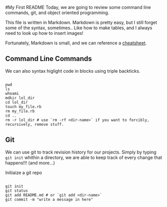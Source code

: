 #My First README
Today, we are going to review some command line commands, git, and object oriented programming.

This file is written in Markdown. Markdown is pretty easy, but I still forget some of the syntax, sometimes.. Like how to make tables, and I always need to look up how to insert images!

Fortunately, Markdown is small, and we can reference a [cheatsheet](https://github.com/adam-p/markdown-here/wiki/Markdown-Cheatsheet).

## Command Line Commands
We can also syntax higlight code in blocks using triple backticks.
```

pwd
ls
whoami
mdkir lol_dir
cd lol_dir
touch my_file.rb
rm my_file.rb
cd ..
rm -r lol_dir # use `rm -rf <dir-name>` if you want to forcibly, recursively, remove stuff.
```

## Git
We can use git to track revision history for our projects. Simply by typing `git init` whithin a directory, we are able to keep track of every change that happens!!! (and more...)

Initiaize a git repo
```

git init
git status
git add README.md # or `git add <dir-name>`
git commit -m "write a message in here"

```

